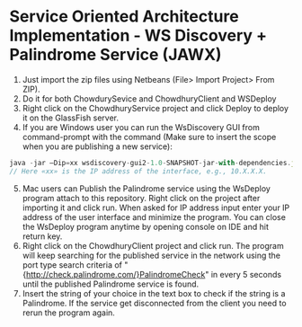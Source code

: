 # Service Oriented Architecture Implementation - WS Discovery + Palindrome Service (JAWX) # 

1. Just import the zip files using Netbeans (File> Import Project> From ZIP).
2. Do it for both ChowdurySevice and ChowdhuryClient and WSDeploy
3. Right click on the ChowdhuryService project and click Deploy to deploy it on the GlassFish server.
4. If you are Windows user you can run the WsDiscovery GUI from command-prompt with the command (Make sure to insert the scope when you are publishing a new service): 
```javascript
java -jar –Dip=xx wsdiscovery-gui2-1.0-SNAPSHOT-jar-with-dependencies.jar
// Here «xx» is the IP address of the interface, e.g., 10.X.X.X.
```
5. Mac users can Publish the Palindrome service using the WsDeploy program attach to this repository. Right click on the project after importing it and click run. When asked for IP address input enter your IP address of the user interface and minimize the program. You can close the WsDeploy program anytime by opening console on IDE and hit return key.
6. Right click on the ChowdhuryClient project and click run. The program will keep searching for the published service in the network using the port type search criteria of "{http://check.palindrome.com/}PalindromeCheck" in every 5 seconds until the published Palindrome service is found. 
7. Insert the string of your choice in the text box to check if the string is a Palindrome. If the service get disconnected from the client you need to rerun the program again.
